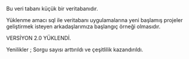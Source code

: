 Bu veri tabanı küçük bir veritabanıdır. 

Yüklenme amacı sql ile veritabanı uygulamalarına yeni başlamış projeler geliştirmek isteyen arkadaşlarımıza başlangıç örneği olmasıdır.

VERSİYON 2.0 YÜKLENDİ.

Yenilikler ; Sorgu sayısı arttırıldı ve çeşitlilik kazandırıldı.
